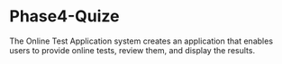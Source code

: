 # Phase4-Quize
The Online Test Application system creates an application that enables users to provide online tests, review them, and display the results.
